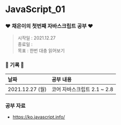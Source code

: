 # JavaScript_01

### ❤ 채은이의 첫번째 자바스크립트 공부 ❤

> 시작일 : 2021.12.27  
> 종료일 :  
> 목표 : 한번 대충 읽어보기

### 🖤 기록 🖤

| 날짜            | 공부 내용                   |
| :-------------- | :-------------------------- |
| 2021.12.27 (월) | 코어 자바스크립트 2.1 ~ 2.8 |

### 공부 자료

- https://ko.javascript.info/
